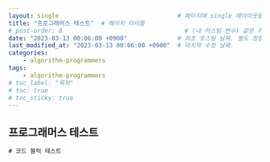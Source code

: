 ```yaml
---
layout: single                                 # 페이지에 single 레이아웃을 적용
title: "프로그래머스 테스트"  # 페이지 타이틀
# post-order: 8                                  # (내 커스텀 변수) 같은 카테고리 내 정렬 순서
date: "2023-03-13 00:06:00 +0900"              # 최초 포스팅 날짜. 별도 정렬 순서가 없으면 이 값으로 정렬됨. 파일명에 기록되어있다면 생략 가능.
last_modified_at: "2023-03-13 00:06:00 +0900"  # 마지막 수정 날짜.
categories:
    - algorithm-programmers
tags:
    - algorithm-programmers
# toc_label: "목차"
# toc: true
# toc_sticky: true
---
```

프로그래머스 테스트
---
```java
# 코드 블럭 테스트
```
